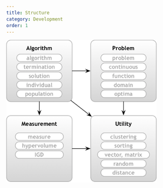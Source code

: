 ```yaml
---
title: Structure
category: Development
order: 1
---
```


<img src="../../images/OFEC_component_diagram.png" width="400">